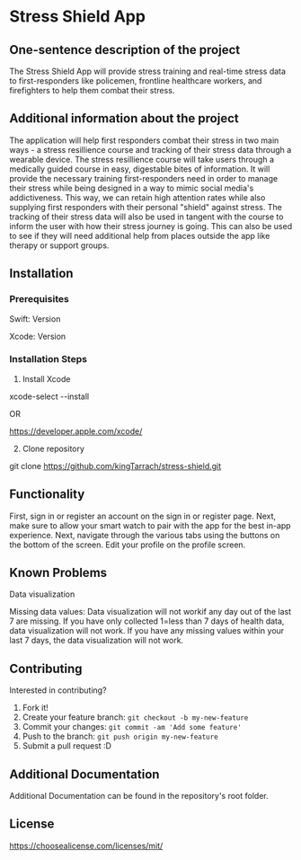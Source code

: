 # Stress Shield App

## One-sentence description of the project

The Stress Shield App will provide stress training and real-time stress data to first-responders like policemen, frontline healthcare workers, and firefighters to help them combat their stress. 

## Additional information about the project

The application will help first responders combat their stress in two main ways - a stress resillience course and tracking of their stress data through a wearable device. The stress resillience course will take users through a medically guided course in easy, digestable bites of information. It will provide the necessary training first-responders need in order to manage their stress while being designed in a way to mimic social media's addictiveness. This way, we can retain high attention rates while also supplying first responders with their personal "shield" against stress. The tracking of their stress data will also be used in tangent with the course to inform the user with how their stress journey is going. This can also be used to see if they will need additional help from places outside the app like therapy or support groups.  

## Installation

### Prerequisites

Swift: Version

Xcode: Version

### Installation Steps

1. Install Xcode

xcode-select --install

OR

https://developer.apple.com/xcode/

2. Clone repository

git clone https://github.com/kingTarrach/stress-shield.git

## Functionality

First, sign in or register an account on the sign in or register page.
Next, make sure to allow your smart watch to pair with the app for the best in-app experience.
Next, navigate through the various tabs using the buttons on the bottom of the screen.
Edit your profile on the profile screen.

## Known Problems

Data visualization

Missing data values: Data visualization will not workif any day out of the last 7 are missing.
If you have only collected 1=less than 7 days of health data, data visualization will not work.
If you have any missing values within your last 7 days, the data visualization will not work.

## Contributing

Interested in contributing? 

1. Fork it!
2. Create your feature branch: `git checkout -b my-new-feature`
3. Commit your changes: `git commit -am 'Add some feature'`
4. Push to the branch: `git push origin my-new-feature`
5. Submit a pull request :D

## Additional Documentation

Additional Documentation can be found in the repository's root folder.

## License

<https://choosealicense.com/licenses/mit/>
